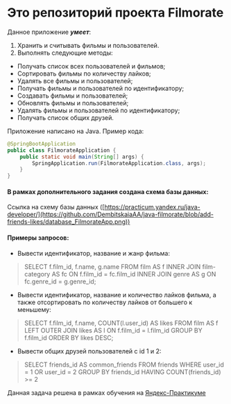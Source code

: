 # Это репозиторий проекта Filmorate

Данное приложение **_умеет_**:
1. Хранить и считывать фильмы и пользователей.
2. Выполнять следующие методы:
* Получать список всех пользователей и фильмов;
* Сортировать фильмы по количеству лайков;
* Удалять все фильмы и пользователей;
* Получать фильмы и пользователей по идентификатору;
* Создавать фильмы и пользователей;
* Обновлять фильмы и пользователей;
* Удалять фильмы и пользователей по идентификатору;
* Получать список общих друзей.

Приложение написано на Java. Пример кода:

```java
@SpringBootApplication
public class FilmorateApplication {
    public static void main(String[] args) {
        SpringApplication.run(FilmorateApplication.class, args);
    }
}
```
#### В рамках дополнительного задания создана схема базы данных:
Ссылка на схему базы данных ([https://practicum.yandex.ru/java-developer/](https://github.com/DembitskaiaAA/java-filmorate/blob/add-friends-likes/database_FilmorateApp.png))

#### Примеры запросов:
- Вывести идентификатор, название и жанр фильма:
> SELECT f.film_id, f.name, g.name
FROM film AS f
INNER JOIN film-category AS fc ON f.film_id = fc.film_id 
INNER JOIN genre AS g ON fc.genre_id = g.genre_id;

- Вывести идентификатор, название и количество лайков фильма, а также отсортировать по количеству лайков от большего к меньшему:
> SELECT f.film_id, f.name, COUNT(l.user_id) AS likes
FROM film AS f
LEFT OUTER JOIN likes AS l ON f.film_id = l.film_id
GROUP BY f.film_id
ORDER BY likes DESC;

- Вывести общих друзей пользователей c id 1 и 2:
> SELECT friends_id AS common_friends 
FROM friends
WHERE user_id = 1 OR user_id = 2
GROUP BY friends_id
HAVING COUNT(friends_id) >= 2


Данная задача решена в рамках обучения на [Яндекс-Практикуме](https://practicum.yandex.ru/java-developer/)
